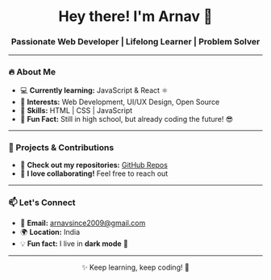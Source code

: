 <h1 align="center">Hey there! I'm Arnav 🚀</h1>
<h3 align="center">Passionate Web Developer | Lifelong Learner | Problem Solver</h3>

---

### 🔥 About Me
- 💻 **Currently learning:** JavaScript & React ⚛️  
- 🎨 **Interests:** Web Development, UI/UX Design, Open Source  
- 🚀 **Skills:** HTML | CSS | JavaScript  
- 🏫 **Fun Fact:** Still in high school, but already coding the future! 😎  

---

### 🚀 Projects & Contributions  
- 🔹 **Check out my repositories:** [GitHub Repos](https://github.com/space-guy01?tab=repositories)  
- 🔹 **I love collaborating!** Feel free to reach out  

---

### 📫 Let's Connect  
- 📩 **Email:** [arnavsince2009@gmail.com](mailto:arnavsince2009@gmail.com)  
- 🌍 **Location:** India  
- 💡 **Fun fact:** I live in **dark mode** 🌙  

---

<p align="center">✨ Keep learning, keep coding! 🚀</p>
